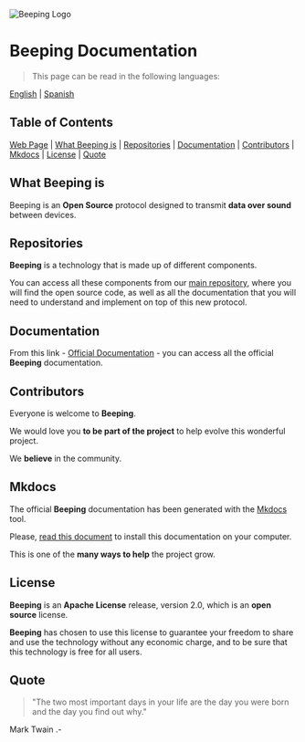 ![Beeping Logo](https://beeping.io/assets/images/beeping/brand/brand48.png)

# Beeping Documentation

> This page can be read in the following languages:

[English](README.md) | [Spanish](README.es.md)

## Table of Contents

[Web Page](https://beeping.io) |
[What Beeping is](#what-beeping-is) |
[Repositories](#repositories) |
[Documentation](#documentation) |
[Contributors](#contributors) |
[Mkdocs](#mkdocs) |
[License](#license) |
[Quote](#quote)


## What Beeping is

Beeping is an **Open Source** protocol designed to transmit **data over sound** between devices.

## Repositories

**Beeping** is a technology that is made up of different components.

You can access all these components from our [main repository](https://github.com/beeping-io), where you will find the open source code, as well as all the documentation that you will need to understand and implement on top of this new protocol.

## Documentation

From this link - [Official Documentation](https://docs.beeping.io) - you can access all the official **Beeping** documentation.

## Contributors

Everyone is welcome to **Beeping**.

We would love you **to be part of the project** to help evolve this wonderful project.

We **believe** in the community.

## Mkdocs

The official **Beeping** documentation has been generated with the [Mkdocs](https://www.mkdocs.org/) tool.

Please, [read this document](https://docs.beeping.io/community/docs/) to install this documentation on your computer.

This is one of the **many ways to help** the project grow.

## License

**Beeping** is an **Apache License** release, version 2.0, which is an **open source** license.

**Beeping** has chosen to use this license to guarantee your freedom to share and use the technology without any economic charge, and to be sure that this technology is free for all users.

## Quote

> "The two most important days in your life are the day you were born and the day you find out why."

Mark Twain .-
